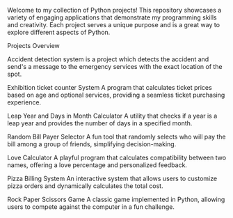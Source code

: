 Welcome to my collection of Python projects! This repository showcases a variety of engaging applications that demonstrate my programming skills and creativity. Each project serves a unique purpose and is a great way to explore different aspects of Python.

Projects Overview

Accident detection system is a project which detects the accident and send's a message to the emergency services with the exact location of the spot.

Exhibition ticket counter System A program that calculates ticket prices based on age and optional services, providing a seamless ticket purchasing experience.

Leap Year and Days in Month Calculator A utility that checks if a year is a leap year and provides the number of days in a specified month.

Random Bill Payer Selector A fun tool that randomly selects who will pay the bill among a group of friends, simplifying decision-making.

Love Calculator A playful program that calculates compatibility between two names, offering a love percentage and personalized feedback.

Pizza Billing System An interactive system that allows users to customize pizza orders and dynamically calculates the total cost.

Rock Paper Scissors Game A classic game implemented in Python, allowing users to compete against the computer in a fun challenge.
